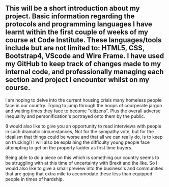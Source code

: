 This will be a short introduction about my project.
Basic information regarding the protocols and programming languages I have learnt within the first couple of weeks of my course at Code Institute.
These languages/tools include but are not limited to: HTML5, CSS, Bootstrap4, VScode and Wire Frame. I have used my GitHub to keep track of changes made to my internal code, and professionally managing each section and project I encounter whilst on my course.
-----------------------------------------------------------------------------------------------------

I am hoping to delve into the current housing crisis many homeless people face in our country. Trying to jump through the hoops of coorperate jargon and waiting times they face to become "citizens". 
Plus the overall adverse inequality and personification's portrayed onto them by the public.

(I would also like to give you an opportunity to read interviews with people in such dramatic circumstances, Not for the sympathy vote, but for the idealism that things could be worse and that all we can really do, is to keep on trucking!)
I will also be explaining the difficulty young people face attempting to get on the property ladder as first time buyers.

Being able to do a piece on this which is something our country seems to be struggling with at this time of uncertainty with Brexit and the like. So I would also like to give a small preview into the business's and communities that are gojng that extra mile to accomodate these less than equipped people in times of hardship.
